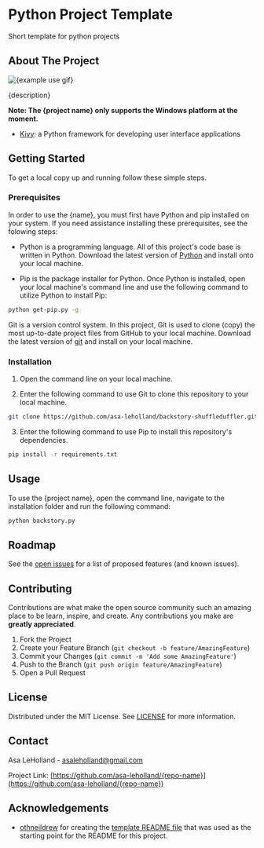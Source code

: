 # Python Project Template
Short template for python projects 


<!-- ABOUT THE PROJECT -->
## About The Project

![{example use gif}][example-use]

{description}

**Note: The {project name} only supports the Windows platform at the moment.**


<!-- ### Built With -->

* [Kivy](https://kivy.org/doc/stable/): a Python framework for developing user interface applications 


<!-- GETTING STARTED -->
## Getting Started

To get a local copy up and running follow these simple steps.

### Prerequisites

In order to use the {name}, you must first have Python and pip installed on your system. If you need assistance installing these prerequisites, see the folowing steps:
* Python is a programming language. All of this project's code base is written in Python. Download the latest version of [Python](https://www.python.org/downloads/) and install onto your local machine.

* Pip is the package installer for Python. Once Python is installed, open your local machine's command line and use the following command to utilize Python to install Pip:
```sh
python get-pip.py -g
```

Git is a version control system. In this project, Git is used to clone (copy) the most up-to-date project files from GitHub to your local machine. Download the latest version of [git](https://git-scm.com/download/win) and install on your local machine.


### Installation

1. Open the command line on your local machine.

2. Enter the following command to use Git to clone this repository to your local machine.
```sh
git clone https://github.com/asa-leholland/backstory-shuffleduffler.git
```
3. Enter the following command to use Pip to install this repository's dependencies.
```sh
pip install -r requirements.txt
```



<!-- USAGE EXAMPLES -->
## Usage

To use the {project name}, open the command line, navigate to the installation folder and run the following command:
```sh
python backstory.py
```

<!-- ROADMAP -->
## Roadmap

See the [open issues](https://github.com/asa-leholland/{repo-name}/issues) for a list of proposed features (and known issues).



<!-- CONTRIBUTING -->
## Contributing

Contributions are what make the open source community such an amazing place to be learn, inspire, and create. Any contributions you make are **greatly appreciated**.

1. Fork the Project
2. Create your Feature Branch (`git checkout -b feature/AmazingFeature`)
3. Commit your Changes (`git commit -m 'Add some AmazingFeature'`)
4. Push to the Branch (`git push origin feature/AmazingFeature`)
5. Open a Pull Request



<!-- LICENSE -->
## License

Distributed under the MIT License. See [LICENSE](https://github.com/asa-leholland/{repo-name}/LICENSE.txt) for more information.



<!-- CONTACT -->
## Contact

Asa LeHolland - asaleholland@gmail.com

Project Link: [https://github.com/asa-leholland/{repo-name}](https://github.com/asa-leholland/{repo-name})



<!-- ACKNOWLEDGEMENTS -->
## Acknowledgements

* [othneildrew](https://github.com/othneildrew) for creating the [template README file](https://github.com/othneildrew/Best-README-Template) that was used as the starting point for the README for this project. 





<!-- MARKDOWN LINKS & IMAGES -->
[linkedin-url]: https://www.linkedin.com/in/asa-holland-a2a0b5b7/
[example-use]: images/{filename}.gif

